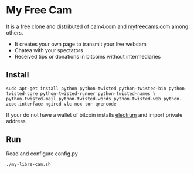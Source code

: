 My Free Cam
===========

It is a free clone and distributed of cam4.com and myfreecams.com among others.

* It creates your own page to transmit your live webcam
* Chatea with your spectators
* Received tips or donations in bitcoins without intermediaries

Install
-------

~~~
sudo apt-get install python python-twisted python-twisted-bin python-twisted-core python-twisted-runner python-twisted-names \
python-twisted-mail python-twisted-words python-twisted-web python-zope.interface ngircd vlc-nox tor qrencode
~~~

If your do not have a wallet of bitcoin installs [electrum](https://electrum.org) and import private address

Run
---

Read and configure config.py

~~~
./my-libre-cam.sh
~~~
